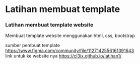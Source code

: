 # Latihan membuat template

<h3>Latihan membuat template website </h3>

Membuat template website menggunakan html, css, bootstrap

sumber pembuat template <br>
https://www.figma.com/community/file/1127142556161391643
<br>
link untuk ke website nya
https://cl3ix.github.io/latihan1/
